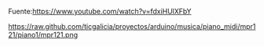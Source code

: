 Fuente:https://www.youtube.com/watch?v=fdxiHUlXFbY

https://raw.github.com/ticgalicia/proyectos/arduino/musica/piano_midi/mpr121/piano1/mpr121.png
